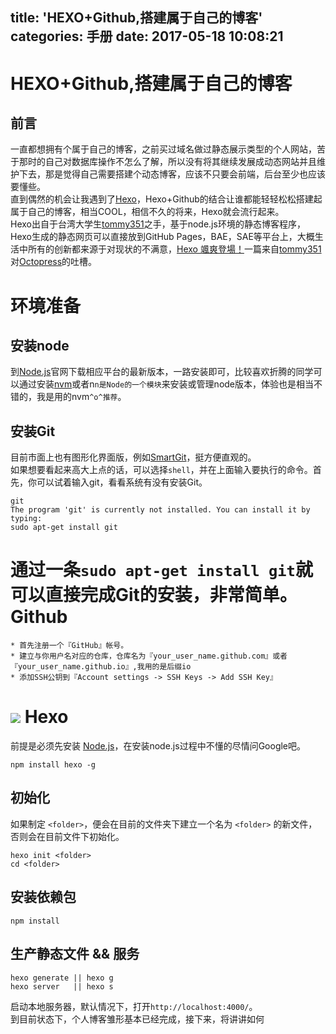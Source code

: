 title: 'HEXO+Github,搭建属于自己的博客'
categories: 手册
date: 2017-05-18 10:08:21
---
HEXO+Github,搭建属于自己的博客
=============
前言
-------------
一直都想拥有个属于自己的博客，之前买过域名做过静态展示类型的个人网站，苦于那时的自己对数据库操作不怎么了解，所以没有将其继续发展成动态网站并且维护下去，那是觉得自己需要搭建个动态博客，应该不只要会前端，后台至少也应该要懂些。  
直到偶然的机会让我遇到了[Hexo](https://hexo.io)，Hexo+Github的结合让谁都能轻轻松松搭建起属于自己的博客，相当COOL，相信不久的将来，Hexo就会流行起来。   
Hexo出自于台湾大学生[tommy351](http://twitter.com/tommy351)之手，基于node.js环境的静态博客程序，Hexo生成的静态网页可以直接放到GitHub Pages，BAE，SAE等平台上，大概生活中所有的创新都来源于对现状的不满意，[Hexo 颯爽登場！](https://zespia.tw/blog/2012/10/11/hexo-debut/)一篇来自[tommy351](http://twitter.com/tommy351)对[Octopress](http://octopress.org/)的吐槽。

 环境准备
=============

## 安装node
到[Node.js](https://nodejs.org/en)官网下载相应平台的最新版本，一路安装即可，比较喜欢折腾的同学可以通过安装[nvm](https://github.com/creationix/nvm)或者n`n是Node的一个模块`来安装或管理node版本，体验也是相当不错的，我是用的nvm`^o^推荐`。

## 安装Git
目前市面上也有图形化界面版，例如[SmartGit](http://www.syntevo.com/smartgit/download)，挺方便直观的。  
如果想要看起来高大上点的话，可以选择`shell`，并在上面输入要执行的命令。首先，你可以试着输入git，看看系统有没有安装Git。
```
git
The program 'git' is currently not installed. You can install it by typing:
sudo apt-get install git
```
通过一条`sudo apt-get install git`就可以直接完成Git的安装，非常简单。
 Github
=============
```
* 首先注册一个『GitHub』帐号。
* 建立与你用户名对应的仓库，仓库名为『your_user_name.github.com』或者『your_user_name.github.io』,我用的是后缀io
* 添加SSH公钥到『Account settings -> SSH Keys -> Add SSH Key』 
```
![](http://ww3.sinaimg.cn/large/006tKfTcgy1ffplg4xs2kj30xp0kb40y.jpg)
 Hexo
=============
前提是必须先安装 [Node.js](https://nodejs.org/en)，在安装node.js过程中不懂的尽情问Google吧。   
```
npm install hexo -g
```

## 初始化
如果制定 `<folder>`，便会在目前的文件夹下建立一个名为 `<folder>` 的新文件，否则会在目前文件下初始化。
```
hexo init <folder>
cd <folder>
```

## 安装依赖包
```
npm install
```
## 生产静态文件 && 服务
```
hexo generate || hexo g 
hexo server   || hexo s 
```
启动本地服务器，默认情况下，打开`http://localhost:4000/`。  
到目前状态下，个人博客雏形基本已经完成，接下来，将讲讲如何